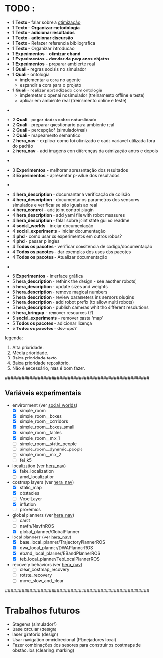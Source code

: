 # TODO :

* 1 **Texto** - falar sobre a [otimização](https://github.com/zkytony/ROSNavigationGuide/blob/master/main.pdf)
* 1 **Texto** - **Organizar metodologia**
* 1 **Texto** - **adicionar resultados**
* 1 **Texto** - **adicionar discursão**
* 1 **Texto** - Refazer referencia bibliografica
* 1 **Texto** - Organizar introducao
* 1 **Experimentos** - **otimizar eband**
* 1 **Experimentos** - **desviar de pequenos objetos**
* 1 **Experimentos** - preparar ambiente real
* 1 **Quali** - regras sociais no simulador
* 1 **Quali** - ontologia
  * implementar a cora no agente
  * espandir a cora para o projeto
* 1 **Quali** - realizar aprendizado com ontologia
  * implemetar o openai nosimulador (treinamento offline e teste)
  * aplicar em ambiente real (treinamento online e teste)
-
* 2 **Quali** - pegar dados sobre naturalidade
* 2 **Quali** - preparar questionario para ambiente real
* 2 **Quali** - percepção? (simulado/real)
* 2 **Quali** - mapeamento semantico
* 2 **hera_nav** - explicar como foi otimizado e cada variavel utilizada fora do padrão
* 2 **hera_nav** - add imagens con diferenças da otimização antes e depois
-
* 3 **Experimentos** - melhorar apresentação dos resultados
* 3 **Experimentos** - apresentar p-value dos resultados
-
* 4 **hera_description** - documantar a verificação de colisão
* 4 **hera_description** - documentar os parametros dos sensores simulados e verificar se são iguais ao real
* 4 **hera_control** - add joint control plugin
* 4 **hera_description** - add yaml file with robot measures
* 4 **hera_description** - falar sobre joint state gui no readme
* 4 **social_worlds** - iniciar documentação
* 4 **social_experiments** - iniciar documentação
* 4 **phd** - como usar os experimentos em outros robos?
* 4 **phd** - passar p ingles
* 4 **Todos os pacotes** - verificar consitencia de codigo/documentação
* 4 **Todos os pacotes** - dar exemplos dos usos dos pacotes
* 4 **Todos os pacotes** - Atualizar documentação
-
* 5 **Experimentos** - interface gráfica
* 5 **hera_description** - rethink the design - see another robots)
* 5 **hera_description** - update sizes and weights
* 5 **hera_description** - remove magical numbers
* 5 **hera_description** - review parameters ins sensors plugins
* 5 **hera_description** - add robot prefix (to allow multi robots)
* 5 **hera_description** - publish cameras whit tho different resolutions
* 5 **hera_bringup** - remover resources (?)
* 5 **social_experiments** - remover pasta 'map'
* 5 **Todos os pacotes** - adicionar licença
* 5 **Todos os pacotes** - dev-ops?


legenda:
1. Alta prioridade.
2. Média prioridade.
3. Baixa prioridade texto.
4. Baixa prioridade repositório.
5. Não é necessário, mas é bom fazer.


#####################################################

## Variáveis experimentais
* environment (ver [social_worlds](https://gitlab.com/fpimentel/social_robot/social_words))
  * [X] simple_room
  * [X] simple_room__boxes
  * [X] simple_room__corridors
  * [X] simple_room__boxes_small  
  * [X] simple_room__tables
  * [X] simple_room__mix_1
  * [ ] simple_room__static_people
  * [ ] simple_room__dynamic_people
  * [ ] simple_room__mix_2
  * [ ] fei_k5
* localization (ver [hera_nav](https://gitlab.com/fpimentel/hera/hera_nav))
  * [X] fake_localization
  * [ ] amcl_localization
* costmap layers (ver [hera_nav](https://gitlab.com/fpimentel/hera/hera_nav))
  * [X] static_map
  * [X] obstacles
  * [ ] VoxelLayer
  * [X] inflation
  * [ ] proxemics
* global planners (ver [hera_nav](https://gitlab.com/fpimentel/hera/hera_nav))
  * [ ] carot
  * [ ] navfn/NavfnROS
  * [X] global_planner/GlobalPlanner
* local planners (ver [hera_nav](https://gitlab.com/fpimentel/hera/hera_nav))
  * [X] base_local_planner/TrajectoryPlannerROS
  * [X] dwa_local_planner/DWAPlannerROS
  * [X] eband_local_planner/EBandPlannerROS
  * [X] teb_local_planner/TebLocalPlannerROS
* recovery behaviors (ver [hera_nav](https://gitlab.com/fpimentel/hera/hera_nav))
  * [ ] clear_costmap_recovery
  * [ ] rotate_recovery
  * [ ] move_slow_and_clear

#####################################################

# Trabalhos futuros
* Stageros (simulador?)
* Base circular (design)
* laser giratório (design)
* Usar navigation omnidirecional  (Planejadores local)
* Fazer combinações dos sesores para construir os costmaps de obstáculos (clearing, marking)
